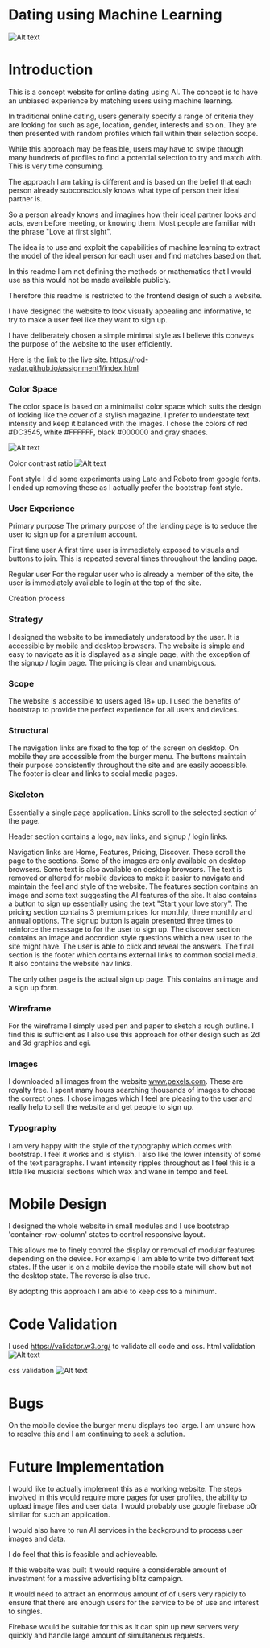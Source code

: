 # Dating using Machine Learning

![Alt text](wireframe-ref-images/desire-header.PNG)

# Introduction

This is a concept website for online dating using AI.  The concept is to have an unbiased experience by matching users using machine learning.

In traditional online dating, users generally specify a range of criteria they are looking for such as age, location, gender, interests and so on.  They are then presented with random profiles which fall within their selection scope.

While this approach may be feasible, users may have to swipe through many hundreds of profiles to find a potential selection to try and match with.  This is very time consuming.

The approach I am taking is different and is based on the belief that each person already subconsciously knows what type of person their ideal partner is.

So a person already knows and imagines how their ideal partner looks and acts, even before meeting, or knowing them.  Most people are familiar with the phrase "Love at first sight".

The idea is to use and exploit the capabilities of machine learning to extract the model of the ideal person for each user and find matches based on that.

In this readme I am not defining the methods or mathematics that I would use as this would not be made available publicly.

Therefore this readme is restricted to the frontend design of such a website.

I have designed the website to look visually appealing and informative, to try to make a user feel like they want to sign up.

I have deliberately chosen a simple minimal style as I believe this conveys the purpose of the website to the user efficiently.

Here is the link to the live site.  https://rod-vadar.github.io/assignment1/index.html

### **Color Space**
The color space is based on a minimalist color space which suits the design of looking like the cover of a stylish magazine. I prefer to understate text intensity and keep it balanced with the images.
I chose the colors of red #DC3545, white #FFFFFF, black #000000 and gray shades.

![Alt text](wireframe-ref-images/Desire%20Color%20Space.png)

Color contrast ratio
![Alt text](wireframe-ref-images/desire-contrast.PNG)

Font style
I did some experiments using Lato and Roboto from google fonts.  I ended up removing these as I actually prefer the bootstrap font style.

### **User Experience**

Primary purpose
The primary purpose of the landing page is to seduce the user to sign up for a premium account.

First time user
A first time user is immediately exposed to visuals and buttons to join.  This is repeated several times throughout the landing page.

Regular user
For the regular user who is already a member of the site, the user is immediately available to login at the top of the site.

Creation process

### **Strategy**
I designed the website to be immediately understood by the user.
It is accessible by mobile and desktop browsers.
The website is simple and easy to navigate as it is displayed as a single page, with the exception of the signup / login page.
The pricing is clear and unambiguous.

### **Scope**
The website is accessible to users aged 18+ up.
I used the benefits of bootstrap to provide the perfect experience for all users and devices.

### **Structural**
The navigation links are fixed to the top of the screen on desktop.  On mobile they are accessible from the burger menu.
The buttons maintain their purpose consistently throughout the site and are easily accessible.
The footer is clear and links to social media pages.

### **Skeleton**
Essentially a single page application.
Links scroll to the selected section of the page.

Header section contains a logo, nav links, and signup / login links.

Navigation links are Home, Features, Pricing, Discover. These scroll the page to the sections.
Some of the images are only available on desktop browsers.
Some text is also available on desktop browsers.
The text is removed or altered for mobile devices to make it easier to navigate and maintain the feel and style of the website.
The features section contains an image and some text suggesting the AI features of the site.  It also contains a button to sign up essentially using the text "Start your love story".
The pricing section contains 3 premium prices for monthly, three monthly and annual options.  The signup button is again presented three times to reinforce the message to for the user to sign up.
The discover section contains an image and accordion style questions which a new user to the site might have.  The user is able to click and reveal the answers.
The final section is the footer which contains external links to common social media.  It also contains the website nav links.

The only other page is the actual sign up page.  This contains an image and a sign up form.

### **Wireframe**
For the wireframe I simply used pen and paper to sketch a rough outline.  I find this is sufficient as I also use this approach for other design such as 2d and 3d graphics and cgi.

### **Images**
I downloaded all images from the website www.pexels.com.  These are royalty free. I spent many hours searching thousands of images to choose the correct ones.  I chose images which I feel are pleasing to the user and really help to sell the website and get people to sign up.

### **Typography**
I am very happy with the style of the typography which comes with bootstrap.  I feel it works and is stylish.  I also like the lower intensity of some of the text paragraphs.  I want intensity ripples throughout as I feel this is a little like musicial sections which wax and wane in tempo and feel.

# Mobile Design

I designed the whole website in small modules and I use bootstrap 'container-row-column' states to control responsive layout.

This allows me to finely control the display or removal of modular features depending on the device.
For example I am able to write two different text states.
If the user is on a mobile device the mobile state will show but not the desktop state.
The reverse is also true.

By adopting this approach I am able to keep css to a minimum.

# Code Validation

I used https://validator.w3.org/ to validate all code and css.
html validation
![Alt text](code-validate.PNG)

css validation
![Alt text](css-validate.PNG)

# Bugs

On the mobile device the burger menu displays too large.  I am unsure how to resolve this and I am continuing to seek a solution.

# Future Implementation

I would like to actually implement this as a working website.  The steps involved in this would require more pages for user profiles, the ability to upload image files and user data.  I would probably use google firebase o0r similar for such an application.

I would also have to run AI services in the background to process user images and data.

I do feel that this is feasible and achieveable.

If this website was built it would require a considerable amount of investment for a massive advertising blitz campaign.

It would need to attract an enormous amount of of users very rapidly to ensure that there are enough users for the service to be of use and interest to singles.

Firebase would be suitable for this as it can spin up new servers very quickly and handle large amount of simultaneous requests.





